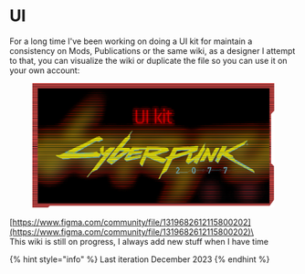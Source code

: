 # UI

For a long time I've been working on doing a UI kit for maintain a consistency on Mods, Publications or the same wiki, as a designer I attempt to that, you can visualize the wiki or duplicate the file so you can use it on your own account:



<figure><img src="../.gitbook/assets/UI.png" alt=""><figcaption></figcaption></figure>

[https://www.figma.com/community/file/1319682612115800202](https://www.figma.com/community/file/1319682612115800202)\
\
This wiki is still on progress, I always add new stuff when I have time

{% hint style="info" %}
Last iteration December 2023
{% endhint %}




